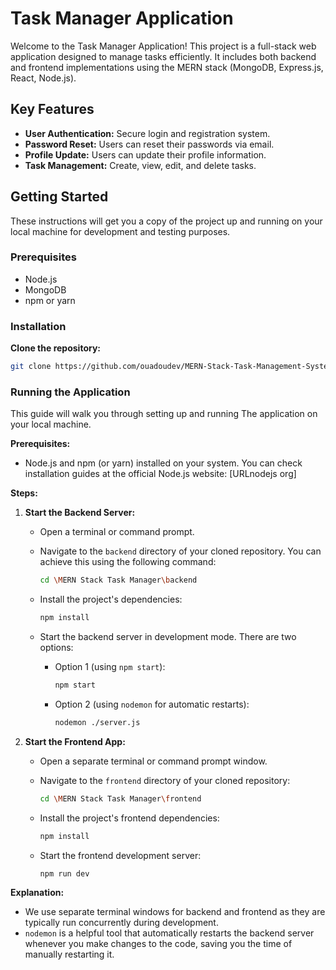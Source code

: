 # Task Manager Application

Welcome to the Task Manager Application! This project is a full-stack web application designed to manage tasks efficiently. It includes both backend and frontend implementations using the MERN stack (MongoDB, Express.js, React, Node.js).

## Key Features
- **User Authentication:** Secure login and registration system.
- **Password Reset:** Users can reset their passwords via email.
- **Profile Update:** Users can update their profile information.
- **Task Management:** Create, view, edit, and delete tasks.

## Getting Started
These instructions will get you a copy of the project up and running on your local machine for development and testing purposes.

### Prerequisites
- Node.js
- MongoDB
- npm or yarn

### Installation
**Clone the repository:**
   ```bash
   git clone https://github.com/ouadoudev/MERN-Stack-Task-Management-System.git
   ```
### Running the Application

This guide will walk you through setting up and running The application on your local machine. 

**Prerequisites:**

* Node.js and npm (or yarn) installed on your system. You can check installation guides at the official Node.js website: [URLnodejs org]

**Steps:**

1. **Start the Backend Server:**

   - Open a terminal or command prompt.
   - Navigate to the `backend` directory of your cloned repository. You can achieve this using the following command:

     ```bash
     cd \MERN Stack Task Manager\backend
     ```

   - Install the project's dependencies:

     ```bash
     npm install
     ``` 

   - Start the backend server in development mode. There are two options:

     - Option 1 (using `npm start`):

       ```bash
       npm start
       ```

     - Option 2 (using `nodemon` for automatic restarts):

       ```bash
       nodemon ./server.js
       ```

2. **Start the Frontend App:**

   - Open a separate terminal or command prompt window.
   - Navigate to the `frontend` directory of your cloned repository:

     ```bash
     cd \MERN Stack Task Manager\frontend
     ```

   - Install the project's frontend dependencies:

     ```bash
     npm install
     ``` 

   - Start the frontend development server:

     ```bash
     npm run dev
     ``` 

**Explanation:**

* We use separate terminal windows for backend and frontend as they are typically run concurrently during development.
* `nodemon` is a helpful tool that automatically restarts the backend server whenever you make changes to the code, saving you the time of manually restarting it.

